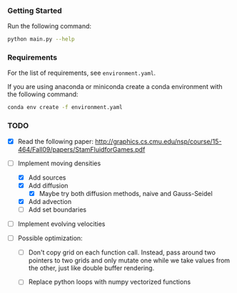 ### Getting Started
Run the following command:
```sh
python main.py --help
```

### Requirements
For the list of requirements, see `environment.yaml`.

If you are using anaconda or miniconda create a conda environment with the following command:
```sh
conda env create -f environment.yaml
```

### TODO
- [x] Read the following paper: <http://graphics.cs.cmu.edu/nsp/course/15-464/Fall09/papers/StamFluidforGames.pdf>

- [ ] Implement moving densities
    - [x] Add sources
    - [x] Add diffusion
        - [x] Maybe try both diffusion methods, naive and Gauss-Seidel
    - [x] Add advection
    - [ ] Add set boundaries

- [ ] Implement evolving velocities

- [ ] Possible optimization:
    - [ ] Don't copy grid on each function call.
    Instead, pass around two pointers to two grids and only mutate one while we take values from the other, just like double buffer rendering.

    - [ ] Replace python loops with numpy vectorized functions
